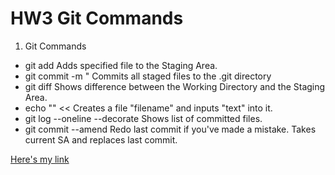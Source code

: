 # HW3 Git Commands

1. Git Commands
+ git add <filename>						Adds specified file to the Staging Area.
+ git commit -m "<commitmessage>			Commits all staged files to the .git directory
+ git diff									Shows difference between the Working Directory and the Staging Area.
+ echo "<text>" << <filename>				Creates a file "filename" and inputs "text" into it.
+ git log --oneline --decorate				Shows list of committed files.
+ git commit --amend						Redo last commit if you've made a mistake. Takes current SA and replaces last commit.

[Here's my link](http://www.google.com)